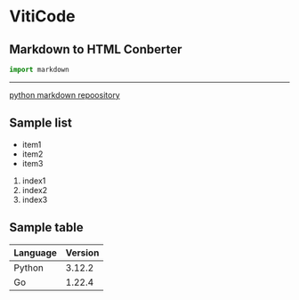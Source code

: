 # VitiCode

## Markdown to HTML Conberter

```py
import markdown
```
---
[python markdown repoository](https://github.com/Python-Markdown/markdown)

## Sample list

- item1
- item2
- item3

1. index1
1. index2
1. index3

## Sample table

Language | Version
---------|--------
Python   | 3.12.2
Go       | 1.22.4